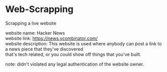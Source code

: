 # Web-Scrapping
Scrapping a live website

website name: Hacker News<br/>
website link:  https://news.ycombinator.com/<br/>
website description: This website is used where anybody can post a link to a news piece that they've discovered<br/>
that's tech related, or you could show off things that you've built.<br/>

note: didn't violated any legal authentication of the website owner.
